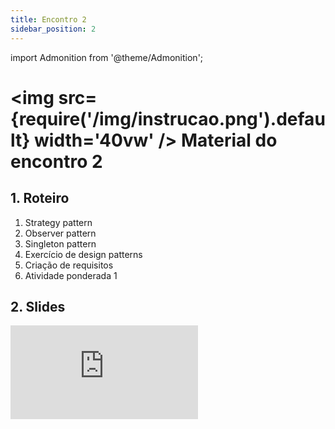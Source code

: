```yaml
---
title: Encontro 2
sidebar_position: 2
---
```

import Admonition from '@theme/Admonition';

# <img src={require('/img/instrucao.png').default} width='40vw' /> Material do encontro 2

## 1. Roteiro 
1. Strategy pattern
2. Observer pattern
3. Singleton pattern 
4. Exercício de design patterns
5. Criação de requisitos
6. Atividade ponderada 1

## 2. Slides 

<div style={{ textAlign: 'center' }}>
    <iframe 
        style={{
            display: 'block',
            margin: 'auto',
            width: '100%',
            height: '50vh',
        }}
        src="https://slides.com/rodrigomangoninicola/m8-ec-encontro2-1d19a3/fullscreen"
        frameborder="0" 
        allowFullScreen>
    </iframe>
</div>
